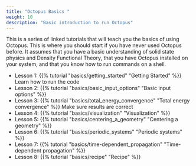 ```yaml
---
title: "Octopus Basics "
weight: 10
description: "Basic introduction to run Octopus"
---
```


This is a series of linked tutorials that will teach you the basics of using Octopus. This is where you should start if you have never used Octopus before. It assumes that you have a basic understanding of solid state physics and Density Functional Theory, that you have Octopus installed on your system, and that you know how to run commands on a shell. 

* Lesson 1: {{% tutorial "basics/getting_started" "Getting Started" %}} Learn how to run the code
* Lesson 2: {{% tutorial "basics/basic_input_options" "Basic input options" %}}
* Lesson 3: {{% tutorial "basics/total_energy_convergence" "Total energy convergence" %}} Make sure results are correct
* Lesson 4: {{% tutorial "basics/visualization" "Visualization" %}}
* Lesson 5: {{% tutorial "basics/centering_a_geometry" "Centering a geometry" %}}
* Lesson 6: {{% tutorial "basics/periodic_systems" "Periodic systems" %}}
* Lesson 7: {{% tutorial "basics/time-dependent_propagation" "Time-dependent propagation" %}}
* Lesson 8: {{% tutorial "basics/recipe" "Recipe" %}}